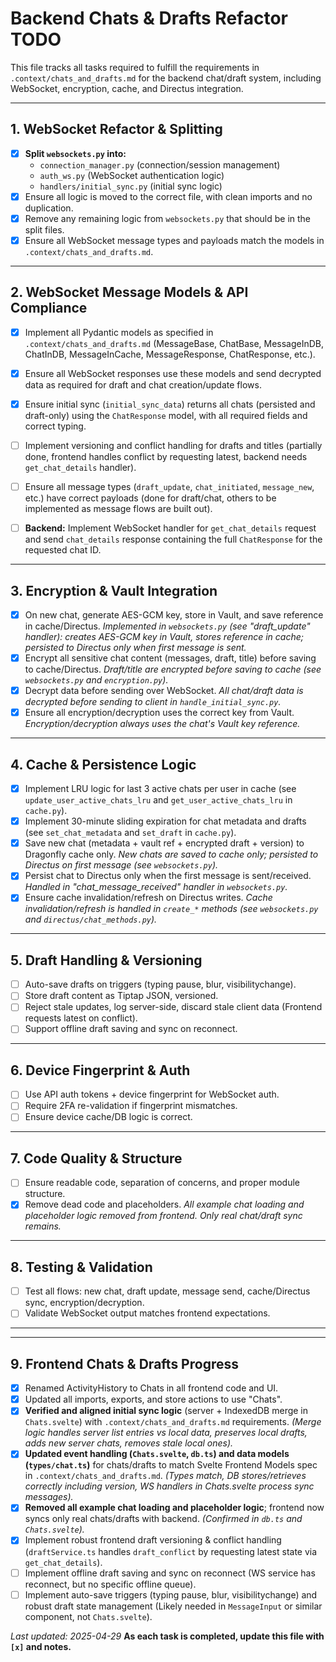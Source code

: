 # Backend Chats & Drafts Refactor TODO

This file tracks all tasks required to fulfill the requirements in `.context/chats_and_drafts.md` for the backend chat/draft system, including WebSocket, encryption, cache, and Directus integration.

---

## 1. WebSocket Refactor & Splitting

- [x] **Split `websockets.py` into:**
  - `connection_manager.py` (connection/session management)
  - `auth_ws.py` (WebSocket authentication logic)
  - `handlers/initial_sync.py` (initial sync logic)
- [x] Ensure all logic is moved to the correct file, with clean imports and no duplication.
- [x] Remove any remaining logic from `websockets.py` that should be in the split files.
- [x] Ensure all WebSocket message types and payloads match the models in `.context/chats_and_drafts.md`.

---

## 2. WebSocket Message Models & API Compliance

- [x] Implement all Pydantic models as specified in `.context/chats_and_drafts.md` (MessageBase, ChatBase, MessageInDB, ChatInDB, MessageInCache, MessageResponse, ChatResponse, etc.).
- [x] Ensure all WebSocket responses use these models and send decrypted data as required for draft and chat creation/update flows.
- [x] Ensure initial sync (`initial_sync_data`) returns all chats (persisted and draft-only) using the `ChatResponse` model, with all required fields and correct typing.
- [ ] Implement versioning and conflict handling for drafts and titles (partially done, frontend handles conflict by requesting latest, backend needs `get_chat_details` handler).
- [ ] Ensure all message types (`draft_update`, `chat_initiated`, `message_new`, etc.) have correct payloads (done for draft/chat, others to be implemented as message flows are built out).

- [ ] **Backend:** Implement WebSocket handler for `get_chat_details` request and send `chat_details` response containing the full `ChatResponse` for the requested chat ID.
---

## 3. Encryption & Vault Integration

- [x] On new chat, generate AES-GCM key, store in Vault, and save reference in cache/Directus.
  _Implemented in `websockets.py` (see "draft_update" handler): creates AES-GCM key in Vault, stores reference in cache; persisted to Directus only when first message is sent._
- [x] Encrypt all sensitive chat content (messages, draft, title) before saving to cache/Directus.
  _Draft/title are encrypted before saving to cache (see `websockets.py` and `encryption.py`)._
- [x] Decrypt data before sending over WebSocket.
  _All chat/draft data is decrypted before sending to client in `handle_initial_sync.py`._
- [x] Ensure all encryption/decryption uses the correct key from Vault.
  _Encryption/decryption always uses the chat's Vault key reference._

---

## 4. Cache & Persistence Logic

- [x] Implement LRU logic for last 3 active chats per user in cache (see `update_user_active_chats_lru` and `get_user_active_chats_lru` in `cache.py`).
- [x] Implement 30-minute sliding expiration for chat metadata and drafts (see `set_chat_metadata` and `set_draft` in `cache.py`).
- [x] Save new chat (metadata + vault ref + encrypted draft + version) to Dragonfly cache only.
  _New chats are saved to cache only; persisted to Directus on first message (see `websockets.py`)._
- [x] Persist chat to Directus only when the first message is sent/received.
  _Handled in "chat_message_received" handler in `websockets.py`._
- [x] Ensure cache invalidation/refresh on Directus writes.
  _Cache invalidation/refresh is handled in `create_*` methods (see `websockets.py` and `directus/chat_methods.py`)._

---

## 5. Draft Handling & Versioning

- [ ] Auto-save drafts on triggers (typing pause, blur, visibilitychange).
- [ ] Store draft content as Tiptap JSON, versioned.
- [ ] Reject stale updates, log server-side, discard stale client data (Frontend requests latest on conflict).
- [ ] Support offline draft saving and sync on reconnect.

---

## 6. Device Fingerprint & Auth

- [ ] Use API auth tokens + device fingerprint for WebSocket auth.
- [ ] Require 2FA re-validation if fingerprint mismatches.
- [ ] Ensure device cache/DB logic is correct.

---

## 7. Code Quality & Structure

- [ ] Ensure readable code, separation of concerns, and proper module structure.
- [x] Remove dead code and placeholders.
  _All example chat loading and placeholder logic removed from frontend. Only real chat/draft sync remains._

---

## 8. Testing & Validation

- [ ] Test all flows: new chat, draft update, message send, cache/Directus sync, encryption/decryption.
- [ ] Validate WebSocket output matches frontend expectations.

---

---

## 9. Frontend Chats & Drafts Progress

- [x] Renamed ActivityHistory to Chats in all frontend code and UI.
- [x] Updated all imports, exports, and store actions to use "Chats".
- [x] **Verified and aligned initial sync logic** (server + IndexedDB merge in `Chats.svelte`) with `.context/chats_and_drafts.md` requirements. _(Merge logic handles server list entries vs local data, preserves local drafts, adds new server chats, removes stale local ones)._
- [x] **Updated event handling (`Chats.svelte`, `db.ts`) and data models (`types/chat.ts`)** for chats/drafts to match Svelte Frontend Models spec in `.context/chats_and_drafts.md`. _(Types match, DB stores/retrieves correctly including version, WS handlers in Chats.svelte process sync messages)._
- [x] **Removed all example chat loading and placeholder logic**; frontend now syncs only real chats/drafts with backend. _(Confirmed in `db.ts` and `Chats.svelte`)._
- [x] Implement robust frontend draft versioning & conflict handling (`draftService.ts` handles `draft_conflict` by requesting latest state via `get_chat_details`).
- [ ] Implement offline draft saving and sync on reconnect (WS service has reconnect, but no specific offline queue).
- [ ] Implement auto-save triggers (typing pause, blur, visibilitychange) and robust draft state management (Likely needed in `MessageInput` or similar component, not `Chats.svelte`).

*Last updated: 2025-04-29*
**As each task is completed, update this file with `[x]` and notes.**
